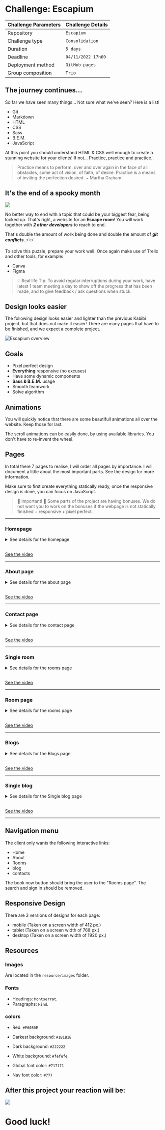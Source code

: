 # Challenge: Escapium

| Challenge Parameters | Challenge Details  |
| :------------------- | :----------------- |
| Repository           | `Escapium`         |
| Challenge type       | `Consolidation`    |
| Duration             | `5 days`           |
| Deadline             | `04/11/2022 17h00` |
| Deployment method    | `GitHub pages`     |
| Group composition    | `Trio`             |

## The journey continues...

So far we have seen many things... Not sure what we've seen? Here is a list!

- Git
- Markdown
- HTML
- CSS
- Sass
- B.E.M.
- JavaScript

At this point you should understand HTML & CSS well enough to create a stunning website for your clients!
If not... Practice, practice and practice..

> Practice means to perform, over and over again in the face of all obstacles, some act of vision, of faith, of desire. Practice is a means of inviting the perfection desired.
> \~ Martha Graham

## It's the end of a spooky month

![](https://thumbs.gfycat.com/DamagedConcreteIcefish-size_restricted.gif)

No better way to end with a topic that could be your biggest fear, being locked up. That's right, a website for an **Escape room**! You will work together with **_2 other developers_** to reach to end.

That's double the amount of work being done and double the amount of **_git conflicts_**. ⚡💀⚡

To solve this puzzle, prepare your work well. Once again make use of Trello and other tools, for example:

- Canva
- Figma

> 💡 Real life Tip: To avoid regular interruptions during your work, have latest 1 team meeting a day to show off the progress that has been made, and to give feedback / ask questions when stuck.

## Design looks easier

The following design looks easier and lighter than the previous Kabibi project, but that does not make it easier!
There are many pages that have to be finished, and we expect a complete project.

![Escapium overview](./resources/backgroundEscapium.png)

## Goals

- Pixel perfect design
- **Everything** responsive (no excuses)
- Have some dynamic components
- **Sass & B.E.M.** usage
- Smooth teamwork
- Solve algorithm

## Animations

You will quickly notice that there are some beautifull animations all over the website. Keep those for last.

The scroll animations can be easily done, by using available libraries. You don't have to re-invent the wheel.

## Pages

In total there 7 pages to realise, I will order all pages by importance. I will document a little about the most important parts. See the design for more information.

Make sure to first create everything statically ready, once the responsive design is done, you can focus on JavaScript.

> 🚨 Important! 🚨 Some parts of the project are having bonuses. We do not want you to work on the bonuses if the webpage is not statically finished + responsive + pixel perfect.

---

### Homepage

<details>
<summary>See details for the homepage</summary>

#### Hero

Don't be misslead, in the design the navbar is missing! I should still appear on top of the page.

The page start with a carousel that changes images every 10 seconds, unless the user clicks on one of the not selected lines on the right side of their screen.

#### Featured Rooms

A nice little overview of a few featured rooms.  
**Bonus**: The `"read more"` redirects to the single room with it's correct data injected.

#### Testimonials

An interactive carousel to see the testimonials from our clients, the arrows can be used to navigate, there is a smooth loop between the slides.

#### Latest posts

Here we will see the 3 latest blog post from our Escape room!
When you click on the "Browse all Posts" it will navigate you to the blogs page.

#### "Instagram Shots"

A small gallery of images from our clients in our escape rooms.

**Bonus**: When an image is selected, they will display bigger across the entire screen.

</details>

<br>

[See the video](https://youtu.be/ahtlXP5Hr0U)

---

### About page

<details>
<summary>See details for the about page</summary>

#### Video

There is a seperate section where the user can press the play video and watch our latest video.

#### What people say

An interactive carousel to see the testimonials from our clients, the arrows can be used to navigate, there is a smooth loop between the slides.

#### FAQs

An accordion menu that opens and closes when clicking on it. When one tab is open, and the user clicks on a new one, the old tab should collapse.

</details>

<br>

[See the video](https://youtu.be/QH7FtS8kOcg)

---

### Contact page

<details>
    <summary>See details for the contact page</summary>

#### Contact form

A form that does nothing, it will be the back-ends job to receive the information of the client. However, make sure that the E-mail input is a valid email address. If not display in any way an error.

**Bonus**: If the user did not fill in the form completely, make a red border appear on the input with an error message below telling the user what they forgot.

#### Google map

Add a google map with a pin point to the campus location or a real Escape room.

</details>

<br>

[See the video](https://youtu.be/K6KOD4G-Qsw)

---

### Single room

<details>
    <summary>See details for the rooms page</summary>

#### Hero

Instead of "Rooms - grid - 4 cols." name this title "All our rooms".

#### All rooms

An overview of all available rooms. When clicked on one of the rooms, it takes you to the room.html

**Bonus**: Use the `rooms.json` file to automatically display all the rooms by using JavaScript. Add a new room to the list, Halloween themed.

**Extra Bonus**: Make the filter buttons work.

</details>

<br>

[See the video](https://youtu.be/OaXYkpBMgGA)

---

### Room page

<details>
    <summary>See details for the rooms page</summary>

#### Details

Nothing special, just an overview of all details about the room.

**Bonus**: The calendar on this page is a **BIG bonus**. But as in, this should not be done until everything else is done on the website. Including all other bonuses. (Agendas are a pain.)

#### Other rooms

Show 3 random rooms.

</details>

<br>

[See the video](https://youtu.be/OaXYkpBMgGA)

---

### Blogs

<details>
    <summary>See details for the Blogs page</summary>

#### Left side

A list of all the blogs the owner has written for their clients.

#### Right side

You'll see filters and categories, those should not be functional. They should however be visible.
Recent posts should display in short the 4 most recent posts.

##### "Instagram"

Display a gallery of images.

##### Archives

These should not be functional, just visible

</details>

<br>

[See the video](https://youtu.be/As8wkJbbLCM)

---

### Single blog

<details>
    <summary>See details for the Single blog page</summary>

Make this page static at the beginning

#### Left side

Some information about the escape room.

at the very bottom, users can leave a comment behind. This should just be static.

</details>

<br>

[See the video](https://youtu.be/As8wkJbbLCM)

---

## Navigation menu

The client only wants the following interactive links:

- Home
- About
- Rooms
- blog
- contacts

The book now button should bring the user to the "Rooms page".
The search and sign in should be removed.

## Responsive Design

There are 3 versions of designs for each page:

- mobile (Taken on a screen width of 412 px.)
- tablet (Taken on a screen width of 768 px.)
- desktop (Taken on a screen width of 1920 px.)

## Resources

### Images

Are located in the `resource/images` folder.

### Fonts

- Headings: `Montserrat`.
- Paragraphs: `Hind`.

### colors

- Red: `#F60B0E`
- Darkest background: `#1B1B1B`
- Dark background: `#222222`
- White background: `#fefefe`

- Global font color: `#717171`
- Nav font color: `#777`

## After this project your reaction will be:

![](./resources/hamilton-king-george.gif)

# Good luck!
